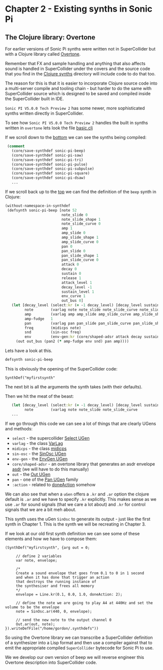 # Chapter 2 - Existing synths in Sonic Pi

## The Clojure library: Overtone

For earlier versions of Sonic Pi synths were written not in SuperCollider but with a Clojure library called [Overtone](https://github.com/overtone/overtone).

Remember that FX and sample handling and anything that also affects sound is handled in SuperCollider under the covers and the source code that you find in the [Clojure synths](https://github.com/sonic-pi-net/sonic-pi/tree/710107fe22c5977b9fa5e83b71e30f847610e240/etc/synthdefs/designs/overtone/sonic-pi/src/sonic_pi) directory will include code to do that too.

The reason for this is that it is easier to incorporate Clojure source code into a multi-server compile and tooling chain - but harder to do the same with SuperCollider source which is designed to be saved and compiled inside the SuperCollider built in IDE.

`Sonic PI V5.0.0 Tech Preview 2` has some newer, more sophisticated synths written directly in SuperCollider.

To see how `Sonic PI V5.0.0 Tech Preview 2` handles the built in synths written in `overtone` lets look the file [basic.clj](https://github.com/sonic-pi-net/sonic-pi/blob/710107fe22c5977b9fa5e83b71e30f847610e240/etc/synthdefs/designs/overtone/sonic-pi/src/sonic_pi/basic.clj)

If we scroll down to the [bottom](https://github.com/sonic-pi-net/sonic-pi/blob/710107fe22c5977b9fa5e83b71e30f847610e240/etc/synthdefs/designs/overtone/sonic-pi/src/sonic_pi/basic.clj#L945) we can see the synths being compiled:

```clojure
 (comment
   (core/save-synthdef sonic-pi-beep)
   (core/save-synthdef sonic-pi-saw)
   (core/save-synthdef sonic-pi-tri)
   (core/save-synthdef sonic-pi-pulse)
   (core/save-synthdef sonic-pi-subpulse)
   (core/save-synthdef sonic-pi-square)
   (core/save-synthdef sonic-pi-dsaw)
   ...
```
If we scroll back up to the [top](https://github.com/sonic-pi-net/sonic-pi/blob/710107fe22c5977b9fa5e83b71e30f847610e240/etc/synthdefs/designs/overtone/sonic-pi/src/sonic_pi/basic.clj#L19) we can find the definition of the `beep` synth in Clojure:

```clojure
(without-namespace-in-synthdef
 (defsynth sonic-pi-beep [note 52
                          note_slide 0
                          note_slide_shape 1
                          note_slide_curve 0
                          amp 1
                          amp_slide 0
                          amp_slide_shape 1
                          amp_slide_curve 0
                          pan 0
                          pan_slide 0
                          pan_slide_shape 1
                          pan_slide_curve 0
                          attack 0
                          decay 0
                          sustain 0
                          release 1
                          attack_level 1
                          decay_level -1
                          sustain_level 1
                          env_curve 1
                          out_bus 0]
   (let [decay_level (select:kr (= -1 decay_level) [decay_level sustain_level])
         note        (varlag note note_slide note_slide_curve note_slide_shape)
         amp         (varlag amp amp_slide amp_slide_curve amp_slide_shape)
         amp-fudge   1
         pan         (varlag pan pan_slide pan_slide_curve pan_slide_shape)
         freq        (midicps note)
         snd         (sin-osc freq)
         env         (env-gen:kr (core/shaped-adsr attack decay sustain release attack_level decay_level sustain_level env_curve) :action FREE)]
     (out out_bus (pan2 (* amp-fudge env snd) pan amp))))

```

Lets have a look at this.

```clojure
defsynth sonic-pi-beep
```

This is obviously the opening of the SuperCollider code:

```supercollider
SynthDef("myfirstsynth"
```

The next bit is all the arguments the synth takes (with their defaults).

Then we hit the meat of the beast:

```clojure
   (let [decay_level (select:kr (= -1 decay_level) [decay_level sustain_level])
         note        (varlag note note_slide note_slide_curve 
   ...
```

If we go through this code we can see a lot of things that are clearly UGens and methods:

* `select` - the supercollider [Select UGen](https://doc.sccode.org/Classes/Select.html)
* `varlag` - the class [VarLag](https://doc.sccode.org/Classes/VarLag.html)
* `midicps` - the class [midicps](https://doc.sccode.org/Classes/AbstractFunction.html#-midicps)
* `sin-osc` - the [SinOsc UGen](https://doc.sccode.org/Classes/SinOsc.html)
* `env-gen` - the [EnvGen UGen](https://doc.sccode.org/Classes/EnvGen.html)
* `core/shaped-adsr` - an overtone library that generates an asdr envelope [asdr](https://doc.sccode.org/Classes/Env.html#*adsr) (we will have to do this manually)
* `out` - the [Out UGen](https://doc.sccode.org/Classes/Out.html)
* `pan` - one of the [Pan UGen](https://doc.sccode.org/Classes/Pan2.html) family
* `:action` - related to [doneAction](https://doc.sccode.org/Classes/SerialPort.html#-doneAction) somehow

We can also see that when a `uGen` offers a `.kr` and `.ar` option the clojure default is `.ar` and we have to specify `.kr` explicitly. This makes sense as we use `.ar` for sound signals (that we care a lot about) and `.kr` for control signals that we are a bit meh about.

This synth uses the uGen `SinOsc` to generate its output - just like the first synth in Chapter 1. This is the synth we will be recreating in Chapter 3.

If we look at our old first synth definition we can see some of these elements and how we have to compose them:

```supercollider
(SynthDef("myfirstsynth", {arg out = 0;

     // define 2 variables
     var note, envelope;

     /*
     Create a sound envelope that goes from 0.1 to 0 in 1 second
     and when it has done that trigger an action
     that destroys the running instance of
     the synthesiser and frees all memory
     */
     envelope = Line.kr(0.1, 0.0, 1.0, doneAction: 2);

     // define the note we are going to play A4 at 440Hz and set the volume to be the envelope
     note = SinOsc.ar(440, 0, envelope);

     // send the new note to the output channel 0
     Out.ar(out, note);
}).writeDefFile("/home/gordon/.synthdefs"))
```

So using the Overtone library we can transcribe a SuperCollider definition of a synthesizer into a Lisp format and then use a compiler against that to emit the appropriate compiled `SuperCollider` bytecode for Sonic Pi to use.

We we develop our own version of beep we will reverse engineer this Overtone description into SuperCollider code.
